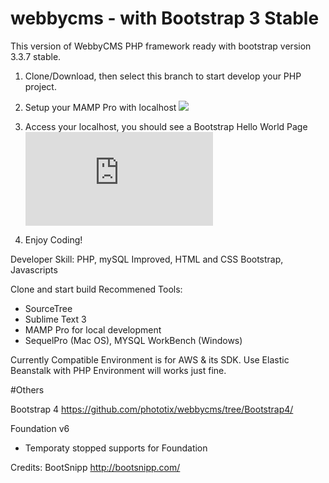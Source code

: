 # webbycms - with Bootstrap 3 Stable
This version of WebbyCMS PHP framework ready with bootstrap version 3.3.7 stable.

1) Clone/Download, then select this branch to start develop your PHP project.

2) Setup your MAMP Pro with localhost
![](https://gallery.brandon.my/upload/2023/03/03/20230303113334-de20efc8.png)

3) Access your localhost, you should see a Bootstrap Hello World Page
![](https://gallery.brandon.my/i.php?/upload/2023/03/03/20230303113742-b35c60ee-la.png)

4) Enjoy Coding!

Developer Skill: PHP, mySQL Improved, HTML and CSS Bootstrap, Javascripts

Clone and start build
Recommened Tools:
- SourceTree
- Sublime Text 3
- MAMP Pro for local development
- SequelPro (Mac OS), MYSQL WorkBench (Windows)

Currently Compatible Environment is for AWS & its SDK.
Use Elastic Beanstalk with PHP Environment will works just fine.

#Others

Bootstrap 4
https://github.com/phototix/webbycms/tree/Bootstrap4/

Foundation v6
- Temporaty stopped supports for Foundation

Credits:
BootSnipp
http://bootsnipp.com/

